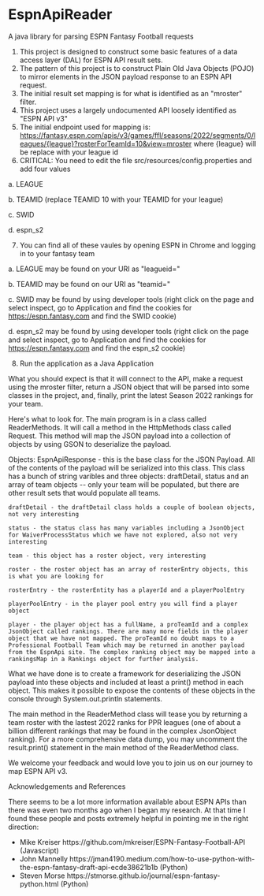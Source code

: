 # EspnApiReader
A java library for parsing ESPN Fantasy Football requests

1. This project is designed to construct some basic features of a data access layer (DAL) for ESPN API result sets.
2. The pattern of this project is to construct Plain Old Java Objects (POJO) to mirror elements in the JSON payload response to an ESPN API request.
3. The initial result set mapping is for what is identified as an "mroster" filter.
4. This project uses a largely undocumented API loosely identified as "ESPN API v3"
5. The initial endpoint used for mapping is: https://fantasy.espn.com/apis/v3/games/ffl/seasons/2022/segments/0/leagues/{league}?rosterForTeamId=10&view=mroster where {league} will be replace with your league id
6. CRITICAL: You need to edit the file src/resources/config.properties and add four values

  a. LEAGUE
  
  b. TEAMID (replace TEAMID 10 with your TEAMID for your league)
  
  c. SWID
  
  d. espn_s2
  
7. You can find all of these vaules by opening ESPN in Chrome and logging in to your fantasy team

  a. LEAGUE may be found on your URI as "leagueid="
  
  b. TEAMID may be found on our URI as "teamid="
  
  c. SWID may be found by using developer tools (right click on the page and select inspect, go to Application and find the cookies for https://espn.fantasy.com and find      the SWID cookie)
  
  d. espn_s2 may be found by using developer tools (right click on the page and select inspect, go to Application and find the cookies for https://espn.fantasy.com and        find the espn_s2 cookie)
  
8. Run the application as a Java Application

What you should expect is that it will connect to the API, make a request using the mroster filter, return a JSON object that will be parsed into some classes in the project, and, finally, print the latest Season 2022 rankings for your team. 

Here's what to look for. The main program is in a class called ReaderMethods. It will call a method in the HttpMethods class called Request. This method will map the JSON payload into a collection of objects by using GSON to deserialize the payload.

Objects:
    EspnApiResponse - this is the base class for the JSON Payload. All of the contents of the payload will be serialized into this class. This class has a bunch of string varibles and three objects: draftDetail, status and an array of team objects -- only your team will be populated, but there are other result sets that would populate all teams.
    
    draftDetail - the draftDetail class holds a couple of boolean objects, not very interesting
    
    status - the status class has many variables including a JsonObject for WaiverProcessStatus which we have not explored, also not very interesting
    
    team - this object has a roster object, very interesting
    
    roster - the roster object has an array of rosterEntry objects, this is what you are looking for
    
    rosterEntry - the rosterEntity has a playerId and a playerPoolEntry
    
    playerPoolEntry - in the player pool entry you will find a player object
    
    player - the player object has a fullName, a proTeamId and a complex JsonObject called rankings. There are many more fields in the player object that we have not mapped. The proTeamId no doubt maps to a Professional Football Team which may be returned in another payload from the EspnApi site. The complex ranking object may be mapped into a rankingsMap in a Rankings object for further analysis.
    
What we have done is to create a framework for deserializing the JSON payload into these objects and included at least a print() method in each object. This makes it possible to expose the contents of these objects in the console through System.out.println statements. 

The main method in the ReaderMethod class will tease you by returning a team roster with the lastest 2022 ranks for PPR leagues (one of about a billion different rankings that may be found in the complex JsonObject ranking). For a more comprehensive data dump, you may uncomment the result.print() statement in the main method of the ReaderMethod class.

We welcome your feedback and would love you to join us on our journey to map ESPN API v3. 

Acknowledgements and References

There seems to be a lot more information available about ESPN APIs than there was even two months ago when I began my research. At that time I found these people and posts extremely helpful in pointing me in the right direction:

<ul>
<li> Mike Kreiser https://github.com/mkreiser/ESPN-Fantasy-Football-API (Javascript)</li>
<li>John Mannelly https://jman4190.medium.com/how-to-use-python-with-the-espn-fantasy-draft-api-ecde38621b1b (Python)</li>
<li>Steven Morse https://stmorse.github.io/journal/espn-fantasy-python.html (Python)</li>
</ul>
    
